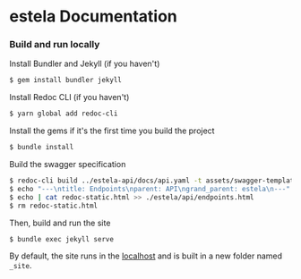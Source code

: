 # estela Documentation

### Build and run locally

Install Bundler and Jekyll (if you haven't)
```bash
$ gem install bundler jekyll
```
Install Redoc CLI (if you haven't)
```bash
$ yarn global add redoc-cli
```
Install the gems if it's the first time you build the project
```bash
$ bundle install
```
Build the swagger specification
```bash
$ redoc-cli build ../estela-api/docs/api.yaml -t assets/swagger-template.hbs --options.hideDownloadButton
$ echo "---\ntitle: Endpoints\nparent: API\ngrand_parent: estela\n---" > ./estela/api/endpoints.html
$ echo | cat redoc-static.html >> ./estela/api/endpoints.html
$ rm redoc-static.html
```
Then, build and run the site
```bash
$ bundle exec jekyll serve
```
By default, the site runs in the [localhost](http://localhost:4000/) and is built in a new folder named `_site`.
